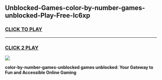 
## Unblocked-Games-color-by-number-games-unblocked-Play-Free-lc6xp
<h3>
<a href="https://premium76.site?title=color-by-number-games-unblocked&ref=10A">CLICK TO PLAY</a></h3>
<hr>

<h3>
<a href="https://premium76.site?title=color-by-number-games-unblocked&ref=10A">CLICK 2 PLAY</a>
  
</h3>

<a href="https://premium76.site?title=color-by-number-games-unblocked&ref=10A"><img src="https://clearcache.store/games.png"></a>


**color-by-number-games-unblocked games unblocked: Your Gateway to Fun and Accessible Online Gaming**
